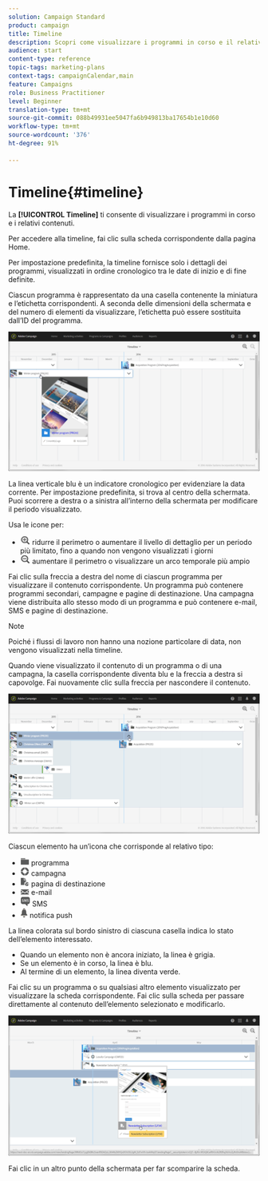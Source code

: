 ```yaml
---
solution: Campaign Standard
product: campaign
title: Timeline
description: Scopri come visualizzare i programmi in corso e il relativo contenuto utilizzando l’interfaccia di Adobe Campaign Standard.
audience: start
content-type: reference
topic-tags: marketing-plans
context-tags: campaignCalendar,main
feature: Campaigns
role: Business Practitioner
level: Beginner
translation-type: tm+mt
source-git-commit: 088b49931ee5047fa6b949813ba17654b1e10d60
workflow-type: tm+mt
source-wordcount: '376'
ht-degree: 91%

---
```



# Timeline{#timeline}

La **[!UICONTROL Timeline]** ti consente di visualizzare i programmi in corso e i relativi contenuti.

Per accedere alla timeline, fai clic sulla scheda corrispondente dalla pagina Home.

Per impostazione predefinita, la timeline fornisce solo i dettagli dei programmi, visualizzati in ordine cronologico tra le date di inizio e di fine definite.

Ciascun programma è rappresentato da una casella contenente la miniatura e l’etichetta corrispondenti. A seconda delle dimensioni della schermata e del numero di elementi da visualizzare, l’etichetta può essere sostituita dall’ID del programma.

![](assets/timeline_1.png)

La linea verticale blu è un indicatore cronologico per evidenziare la data corrente. Per impostazione predefinita, si trova al centro della schermata. Puoi scorrere a destra o a sinistra all’interno della schermata per modificare il periodo visualizzato.

Usa le icone per:

* ![](assets/timeline_zoom_in.png) ridurre il perimetro o aumentare il livello di dettaglio per un periodo più limitato, fino a quando non vengono visualizzati i giorni
* ![](assets/timeline_zoom_out.png) aumentare il perimetro o visualizzare un arco temporale più ampio

Fai clic sulla freccia a destra del nome di ciascun programma per visualizzare il contenuto corrispondente. Un programma può contenere programmi secondari, campagne e pagine di destinazione. Una campagna viene distribuita allo stesso modo di un programma e può contenere e-mail, SMS e pagine di destinazione.

>[!NOTE]
>
>Poiché i flussi di lavoro non hanno una nozione particolare di data, non vengono visualizzati nella timeline.

Quando viene visualizzato il contenuto di un programma o di una campagna, la casella corrispondente diventa blu e la freccia a destra si capovolge. Fai nuovamente clic sulla freccia per nascondere il contenuto.

![](assets/timeline_2.png)

Ciascun elemento ha un’icona che corrisponde al relativo tipo:

* ![](assets/timeline_program_icon.png) programma
* ![](assets/timeline_campaign_icon.png) campagna
* ![](assets/timeline_lp_icon.png) pagina di destinazione
* ![](assets/timeline_email_icon.png) e-mail
* ![](assets/timeline_sms_icon.png) SMS
* ![](assets/timeline_push_icon.png) notifica push

La linea colorata sul bordo sinistro di ciascuna casella indica lo stato dell’elemento interessato.

* Quando un elemento non è ancora iniziato, la linea è grigia.
* Se un elemento è in corso, la linea è blu.
* Al termine di un elemento, la linea diventa verde.

Fai clic su un programma o su qualsiasi altro elemento visualizzato per visualizzare la scheda corrispondente. Fai clic sulla scheda per passare direttamente al contenuto dell’elemento selezionato e modificarlo.

![](assets/timeline_3.png)

Fai clic in un altro punto della schermata per far scomparire la scheda.
